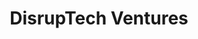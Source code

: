 ---
layout: firm_page
title: "DisrupTech Ventures"
id: "disruptechventures.com"
permalink: "/disruptechventuresdisruptechventures.com/"
website: "https://www.disruptechventures.com"
offices: "Cairo (Egypt)"
investment_stages: "Pre-Seed, Seed, Series A"
portfolio_companies: "Connect Money, Fatura, Khazna, i'SUPPLY, WideBot AI, Bokra, Sprints, Teradix, Banknbox, Lucky, Halan"
portfolio_link: "https://www.disruptechventures.com/portfolio"
investment_markets: "Fintech"
founded_year: "2021"
description: "DisrupTech Ventures is a leading early-stage venture capital firm based in Cairo, Egypt, focused on backing founders disrupting the status quo. The firm invests in Egypt's most daring tech entrepreneurs, turning their disruptive visions into reality."
linkedin: "https://www.linkedin.com/company/disruptechventures/"
twitter: ""
instagram: "https://www.instagram.com/disruptechvc/"
team_page: "https://www.disruptechventures.com/team"
investor_type: "Venture Capital"
crunchbase: "https://www.crunchbase.com/organization/disruptech"
pitchbook: "https://pitchbook.com/profiles/investor/458562-97"

# SEO Optimization
meta_title: "DisrupTech Ventures - VC Firm - projectstartups.com"
meta_description: "DisrupTech Ventures, DisrupTech Ventures is a leading early-stage venture capital firm based in Cairo, Egypt, focused on backing founders disrupting the status quo. The fi..."
meta_keywords: "DisrupTech Ventures, Fintech, VC firm, venture capital, startup investor, projectstartups.com"
canonical_url: "https://vc.projectstartups.com/disruptechventuresdisruptechventures.com/"
---